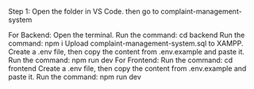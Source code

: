 Step 1:
Open the folder in VS Code. then go to complaint-management-system

For Backend:
Open the terminal.
Run the command: cd backend
Run the command: npm i
Upload complaint-management-system.sql to XAMPP.
Create a .env file, then copy the content from .env.example and paste it.
Run the command: npm run dev
For Frontend:
Run the command: cd frontend
Create a .env file, then copy the content from .env.example and paste it.
Run the command: npm run dev


  